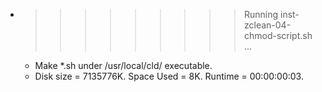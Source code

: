 * >>>>>>>>> Running inst-zclean-04-chmod-script.sh ...
  * Make *.sh under /usr/local/cld/ executable.
  * Disk size = 7135776K. Space Used = 8K. Runtime = 00:00:00:03.
